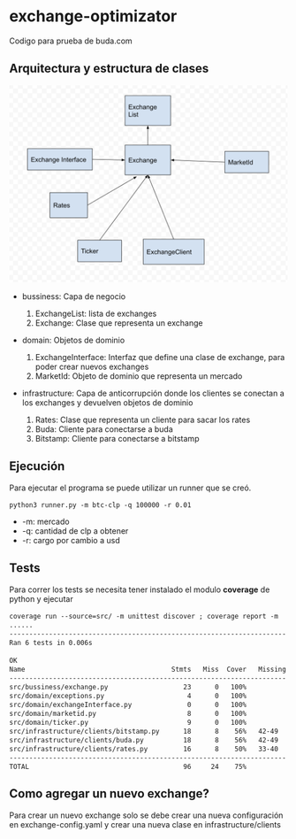 # exchange-optimizator

Codigo para prueba de buda.com

## Arquitectura y estructura de clases
![Arquitectura](https://raw.githubusercontent.com/tuto/exchange-optimizator/main/doc/architectura.png)
- bussiness: 
    Capa de negocio

    1. ExchangeList: lista de exchanges
    2. Exchange: Clase que representa un exchange

- domain: 
    Objetos de dominio

    1. ExchangeInterface: Interfaz que define una clase de exchange, para poder crear nuevos exchanges
    2. MarketId: Objeto de dominio que representa un mercado

- infrastructure: 
    Capa de anticorrupción donde los clientes se conectan a los exchanges y devuelven objetos de dominio

    1. Rates: Clase que representa un cliente para sacar los rates
    2. Buda: Cliente para conectarse a buda
    3. Bitstamp: Cliente para conectarse a bitstamp

## Ejecución

Para ejecutar el programa se puede utilizar un runner que se creó. 
```
python3 runner.py -m btc-clp -q 100000 -r 0.01
```
- -m: mercado
- -q: cantidad de clp a obtener
- -r: cargo por cambio a usd


## Tests
Para correr los tests se necesita tener instalado el modulo **coverage** de python y ejecutar
```
coverage run --source=src/ -m unittest discover ; coverage report -m
......
----------------------------------------------------------------------
Ran 6 tests in 0.006s

OK
Name                                     Stmts   Miss  Cover   Missing
----------------------------------------------------------------------
src/bussiness/exchange.py                   23      0   100%
src/domain/exceptions.py                     4      0   100%
src/domain/exchangeInterface.py              0      0   100%
src/domain/marketid.py                       8      0   100%
src/domain/ticker.py                         9      0   100%
src/infrastructure/clients/bitstamp.py      18      8    56%   42-49
src/infrastructure/clients/buda.py          18      8    56%   42-49
src/infrastructure/clients/rates.py         16      8    50%   33-40
----------------------------------------------------------------------
TOTAL                                       96     24    75%
```


## Como agregar un nuevo exchange?

Para crear un nuevo exchange solo se debe crear una nueva configuración en exchange-config.yaml y crear una nueva clase en infrastructure/clients 